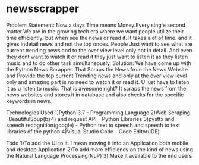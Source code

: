 # newsscrapper
Problem Statement: Now a days Time means Money.Every single second matter.We are in the growing tech era where we want people utilize their time efficiently. but when
                   see the news or read it. It takes alot of time. and it gives indetail news and not the top onces. People Just want to see what are current trending news
                   and to the over view level only not in detail. And even they dont want to watch it or read it they just want to listen it as they listen music and to 
                   do other task simultaneously.
Solution: We have come up with the Python News Scrapper. That Scraps the News from the News Website and Provide the top current Trending news and only at the over view
          level only and amazing part is no need to watch it or read it. U just have to listen it as u listen to music. That is awesome right?
          It scraps the news from the news websites  and stores it in database and also checks for the specific keywords in news.
          
Technologies Used
1)Python 3.7 - Programming Language
2)Web Scraping -BeautifulSoup(bs4) and request API - Python Libraries
3)pysttx and speech recognition(google) - Python text to speech and  speech to text libraries of the python
4)Visual Studio Code - Code Editor(IDE)

Todo
1)To add the UI to it. I mean moving it into an Application both mobile and desktop Application
2)To add more  efficiency on the kind of news using  the Natural Language Processing(NLP)
3) Make it available to the end users



       
